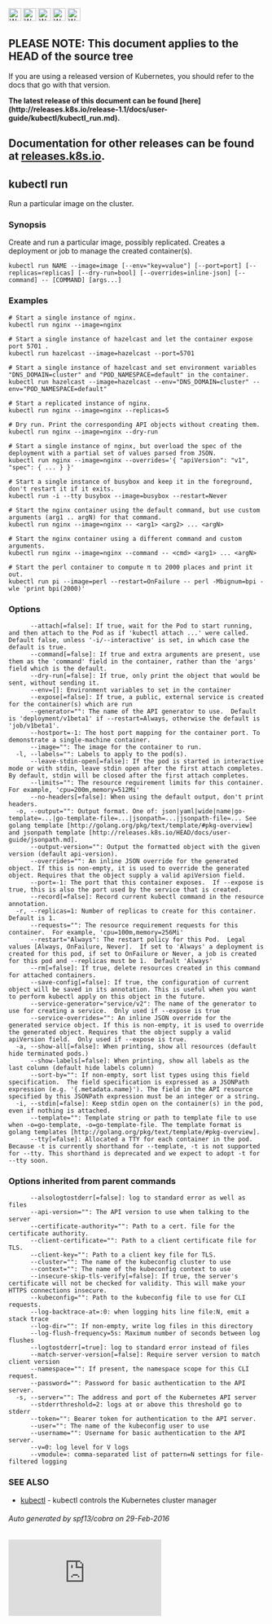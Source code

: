 <!-- BEGIN MUNGE: UNVERSIONED_WARNING -->

<!-- BEGIN STRIP_FOR_RELEASE -->

<img src="http://kubernetes.io/img/warning.png" alt="WARNING"
     width="25" height="25">
<img src="http://kubernetes.io/img/warning.png" alt="WARNING"
     width="25" height="25">
<img src="http://kubernetes.io/img/warning.png" alt="WARNING"
     width="25" height="25">
<img src="http://kubernetes.io/img/warning.png" alt="WARNING"
     width="25" height="25">
<img src="http://kubernetes.io/img/warning.png" alt="WARNING"
     width="25" height="25">

<h2>PLEASE NOTE: This document applies to the HEAD of the source tree</h2>

If you are using a released version of Kubernetes, you should
refer to the docs that go with that version.

<!-- TAG RELEASE_LINK, added by the munger automatically -->
<strong>
The latest release of this document can be found
[here](http://releases.k8s.io/release-1.1/docs/user-guide/kubectl/kubectl_run.md).

Documentation for other releases can be found at
[releases.k8s.io](http://releases.k8s.io).
</strong>
--

<!-- END STRIP_FOR_RELEASE -->

<!-- END MUNGE: UNVERSIONED_WARNING -->

## kubectl run

Run a particular image on the cluster.

### Synopsis


Create and run a particular image, possibly replicated.
Creates a deployment or job to manage the created container(s).

```
kubectl run NAME --image=image [--env="key=value"] [--port=port] [--replicas=replicas] [--dry-run=bool] [--overrides=inline-json] [--command] -- [COMMAND] [args...]
```

### Examples

```
# Start a single instance of nginx.
kubectl run nginx --image=nginx

# Start a single instance of hazelcast and let the container expose port 5701 .
kubectl run hazelcast --image=hazelcast --port=5701

# Start a single instance of hazelcast and set environment variables "DNS_DOMAIN=cluster" and "POD_NAMESPACE=default" in the container.
kubectl run hazelcast --image=hazelcast --env="DNS_DOMAIN=cluster" --env="POD_NAMESPACE=default"

# Start a replicated instance of nginx.
kubectl run nginx --image=nginx --replicas=5

# Dry run. Print the corresponding API objects without creating them.
kubectl run nginx --image=nginx --dry-run

# Start a single instance of nginx, but overload the spec of the deployment with a partial set of values parsed from JSON.
kubectl run nginx --image=nginx --overrides='{ "apiVersion": "v1", "spec": { ... } }'

# Start a single instance of busybox and keep it in the foreground, don't restart it if it exits.
kubectl run -i --tty busybox --image=busybox --restart=Never

# Start the nginx container using the default command, but use custom arguments (arg1 .. argN) for that command.
kubectl run nginx --image=nginx -- <arg1> <arg2> ... <argN>

# Start the nginx container using a different command and custom arguments.
kubectl run nginx --image=nginx --command -- <cmd> <arg1> ... <argN>

# Start the perl container to compute π to 2000 places and print it out.
kubectl run pi --image=perl --restart=OnFailure -- perl -Mbignum=bpi -wle 'print bpi(2000)'
```

### Options

```
      --attach[=false]: If true, wait for the Pod to start running, and then attach to the Pod as if 'kubectl attach ...' were called.  Default false, unless '-i/--interactive' is set, in which case the default is true.
      --command[=false]: If true and extra arguments are present, use them as the 'command' field in the container, rather than the 'args' field which is the default.
      --dry-run[=false]: If true, only print the object that would be sent, without sending it.
      --env=[]: Environment variables to set in the container
      --expose[=false]: If true, a public, external service is created for the container(s) which are run
      --generator="": The name of the API generator to use.  Default is 'deployment/v1beta1' if --restart=Always, otherwise the default is 'job/v1beta1'.
      --hostport=-1: The host port mapping for the container port. To demonstrate a single-machine container.
      --image="": The image for the container to run.
  -l, --labels="": Labels to apply to the pod(s).
      --leave-stdin-open[=false]: If the pod is started in interactive mode or with stdin, leave stdin open after the first attach completes. By default, stdin will be closed after the first attach completes.
      --limits="": The resource requirement limits for this container.  For example, 'cpu=200m,memory=512Mi'
      --no-headers[=false]: When using the default output, don't print headers.
  -o, --output="": Output format. One of: json|yaml|wide|name|go-template=...|go-template-file=...|jsonpath=...|jsonpath-file=... See golang template [http://golang.org/pkg/text/template/#pkg-overview] and jsonpath template [http://releases.k8s.io/HEAD/docs/user-guide/jsonpath.md].
      --output-version="": Output the formatted object with the given version (default api-version).
      --overrides="": An inline JSON override for the generated object. If this is non-empty, it is used to override the generated object. Requires that the object supply a valid apiVersion field.
      --port=-1: The port that this container exposes.  If --expose is true, this is also the port used by the service that is created.
      --record[=false]: Record current kubectl command in the resource annotation.
  -r, --replicas=1: Number of replicas to create for this container. Default is 1.
      --requests="": The resource requirement requests for this container.  For example, 'cpu=100m,memory=256Mi'
      --restart="Always": The restart policy for this Pod.  Legal values [Always, OnFailure, Never].  If set to 'Always' a deployment is created for this pod, if set to OnFailure or Never, a job is created for this pod and --replicas must be 1.  Default 'Always'
      --rm[=false]: If true, delete resources created in this command for attached containers.
      --save-config[=false]: If true, the configuration of current object will be saved in its annotation. This is useful when you want to perform kubectl apply on this object in the future.
      --service-generator="service/v2": The name of the generator to use for creating a service.  Only used if --expose is true
      --service-overrides="": An inline JSON override for the generated service object. If this is non-empty, it is used to override the generated object. Requires that the object supply a valid apiVersion field.  Only used if --expose is true.
  -a, --show-all[=false]: When printing, show all resources (default hide terminated pods.)
      --show-labels[=false]: When printing, show all labels as the last column (default hide labels column)
      --sort-by="": If non-empty, sort list types using this field specification.  The field specification is expressed as a JSONPath expression (e.g. '{.metadata.name}'). The field in the API resource specified by this JSONPath expression must be an integer or a string.
  -i, --stdin[=false]: Keep stdin open on the container(s) in the pod, even if nothing is attached.
      --template="": Template string or path to template file to use when -o=go-template, -o=go-template-file. The template format is golang templates [http://golang.org/pkg/text/template/#pkg-overview].
      --tty[=false]: Allocated a TTY for each container in the pod.  Because -t is currently shorthand for --template, -t is not supported for --tty. This shorthand is deprecated and we expect to adopt -t for --tty soon.
```

### Options inherited from parent commands

```
      --alsologtostderr[=false]: log to standard error as well as files
      --api-version="": The API version to use when talking to the server
      --certificate-authority="": Path to a cert. file for the certificate authority.
      --client-certificate="": Path to a client certificate file for TLS.
      --client-key="": Path to a client key file for TLS.
      --cluster="": The name of the kubeconfig cluster to use
      --context="": The name of the kubeconfig context to use
      --insecure-skip-tls-verify[=false]: If true, the server's certificate will not be checked for validity. This will make your HTTPS connections insecure.
      --kubeconfig="": Path to the kubeconfig file to use for CLI requests.
      --log-backtrace-at=:0: when logging hits line file:N, emit a stack trace
      --log-dir="": If non-empty, write log files in this directory
      --log-flush-frequency=5s: Maximum number of seconds between log flushes
      --logtostderr[=true]: log to standard error instead of files
      --match-server-version[=false]: Require server version to match client version
      --namespace="": If present, the namespace scope for this CLI request.
      --password="": Password for basic authentication to the API server.
  -s, --server="": The address and port of the Kubernetes API server
      --stderrthreshold=2: logs at or above this threshold go to stderr
      --token="": Bearer token for authentication to the API server.
      --user="": The name of the kubeconfig user to use
      --username="": Username for basic authentication to the API server.
      --v=0: log level for V logs
      --vmodule=: comma-separated list of pattern=N settings for file-filtered logging
```

### SEE ALSO

* [kubectl](kubectl.md)	 - kubectl controls the Kubernetes cluster manager

###### Auto generated by spf13/cobra on 29-Feb-2016

<!-- BEGIN MUNGE: GENERATED_ANALYTICS -->
[![Analytics](https://kubernetes-site.appspot.com/UA-36037335-10/GitHub/docs/user-guide/kubectl/kubectl_run.md?pixel)]()
<!-- END MUNGE: GENERATED_ANALYTICS -->
